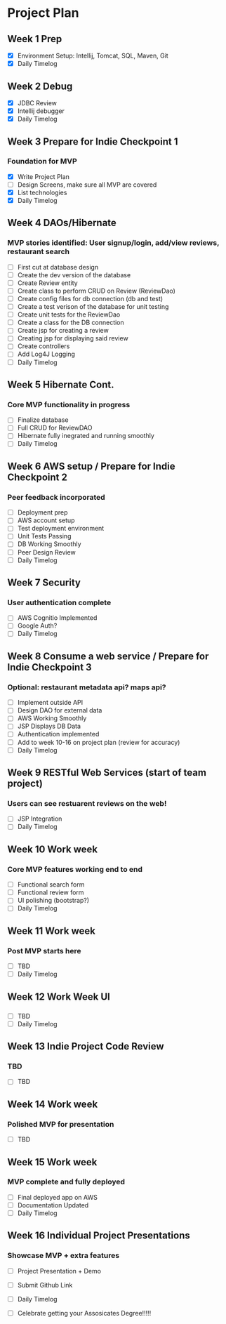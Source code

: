 # Project Plan

## Week 1 Prep
- [x] Environment Setup: Intellij, Tomcat, SQL, Maven, Git
- [x] Daily Timelog

## Week 2 Debug
- [x] JDBC Review
- [x] Intellij debugger
- [x] Daily Timelog
      
## Week 3 Prepare for Indie Checkpoint 1
### Foundation for MVP
- [x] Write Project Plan
- [ ] Design Screens, make sure all MVP are covered
- [x] List technologies
- [x] Daily Timelog

## Week 4 DAOs/Hibernate
### MVP stories identified: User signup/login, add/view reviews, restaurant search
- [ ] First cut at database design
- [ ] Create the dev version of the database
- [ ] Create Review entity
- [ ] Create class to perform CRUD on Review (ReviewDao)
- [ ] Create config files for db connection (db and test)
- [ ] Create a test verison of the database for unit testing
- [ ] Create unit tests for the ReviewDao
- [ ] Create a class for the DB connection
- [ ] Create jsp for creating a review
- [ ] Creating jsp for displaying said review
- [ ] Create controllers
- [ ] Add Log4J Logging
- [ ] Daily Timelog
      
## Week 5 Hibernate Cont.
### Core MVP functionality in progress
- [ ] Finalize database
- [ ] Full CRUD for ReviewDAO
- [ ] Hibernate fully inegrated and running smoothly
- [ ] Daily Timelog

## Week 6 AWS setup / Prepare for Indie Checkpoint 2 
### Peer feedback incorporated
- [ ] Deployment prep
- [ ] AWS account setup
- [ ] Test deployment environment
- [ ] Unit Tests Passing
- [ ] DB Working Smoothly
- [ ] Peer Design Review
- [ ] Daily Timelog
      
## Week 7 Security
### User authentication complete
- [ ] AWS Cognitio Implemented
- [ ] Google Auth?
- [ ] Daily Timelog
      
## Week 8 Consume a web service / Prepare for Indie Checkpoint 3
### Optional: restaurant metadata api? maps api?
- [ ] Implement outside API 
- [ ] Design DAO for external data
- [ ] AWS Working Smoothly
- [ ] JSP Displays DB Data
- [ ] Authentication implemented
- [ ] Add to week 10-16 on project plan (review for accuracy)
- [ ] Daily Timelog
      
## Week 9 RESTful Web Services (start of team project)
### Users can see restuarent reviews on the web!
- [ ] JSP Integration
- [ ] Daily Timelog

## Week 10 Work week
### Core MVP features working end to end
- [ ] Functional search form
- [ ] Functional review form
- [ ] UI polishing (bootstrap?)
- [ ] Daily Timelog
      
## Week 11 Work week
### Post MVP starts here
- [ ] TBD
 - [ ] Daily Timelog

## Week 12 Work Week UI
### 
- [ ] TBD
- [ ] Daily Timelog

## Week 13 Indie Project Code Review
### TBD
- [ ] TBD

## Week 14 Work week
### Polished MVP for presentation
- [ ] TBD

## Week 15 Work week
### MVP complete and fully deployed
- [ ] Final deployed app on AWS
- [ ] Documentation Updated
- [ ] Daily Timelog

## Week 16 Individual Project Presentations
### Showcase MVP + extra features
- [ ] Project Presentation + Demo
- [ ] Submit Github Link
- [ ] Daily Timelog
- [ ] Celebrate getting your Assosicates Degree!!!!!


